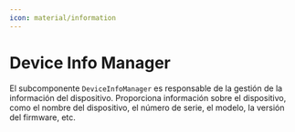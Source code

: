 ```yaml
---
icon: material/information
---
```


# Device Info Manager

El subcomponente `DeviceInfoManager` es responsable de la gestión de la información del dispositivo. Proporciona
información sobre el dispositivo, como el nombre del dispositivo, el número de serie, el modelo, la versión del firmware,
etc.

